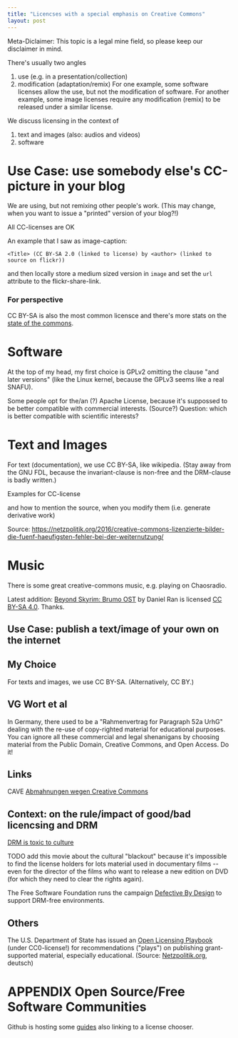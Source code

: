 ```yaml
---
title: "Licencses with a special emphasis on Creative Commons"
layout: post
---
```


Meta-Diclaimer: This topic is a legal mine field, so please keep our disclaimer in mind.

There's usually two angles
1. use (e.g. in a presentation/collection)
2. modification (adaptation/remix)
For one example, some software licenses allow the use, but not the
modification of software. For another example, some image licenses
require any modification (remix) to be released under a similar license.


We discuss licensing in the context of
1. text and images (also: audios and videos)
2. software

# Use Case: use somebody else's CC-picture in your blog

We are using, but not remixing other people's work. (This may change,
when you want to issue a "printed" version of your blog?!)

All CC-licenses are OK

An example that I saw as image-caption:

    <Title> (CC BY-SA 2.0 (linked to license) by <author> (linked to source on flickr))

and then locally store a medium sized version in `image` and set the
`url` attribute to the flickr-share-link.

### For perspective

CC BY-SA is also the most common licensce and there's more stats on the
[state of the commons](https://stateof.creativecommons.org/).


# Software

At the top of my head, my first choice is GPLv2 omitting the clause "and later
versions" (like the Linux kernel, because the GPLv3 seems like a real
SNAFU).

Some people opt for the/an (?) Apache License, because it's suppossed to
be better compatible with commercial interests. (Source?) Question:
which is better compatible with scientific interests?

# Text and Images

For text (documentation), we use CC BY-SA, like wikipedia. (Stay away from the GNU FDL,
because the invariant-clause is non-free and the DRM-clause is badly
written.)

Examples for CC-license

and how to mention the source, when you modify them (i.e. generate
derivative work)

Source:
https://netzpolitik.org/2016/creative-commons-lizenzierte-bilder-die-fuenf-haeufigsten-fehler-bei-der-weiternutzung/

# Music

There is some great creative-commons music, e.g. playing on
Chaosradio.

Latest addition: [Beyond Skyrim: Brumo OST](https://danielran.com/blog/beyond-skyrim-bruma-ost) by Daniel Ran is licensed
[CC BY-SA 4.0](https://creativecommons.org/licenses/by-sa/4.0/). Thanks.


## Use Case: publish a text/image of your own on the internet

## My Choice

For texts and images, we use CC BY-SA. (Alternatively, CC BY.)

## VG Wort et al

In Germany, there used to be a "Rahmenvertrag for Paragraph 52a UrhG"
dealing with the re-use of copy-righted material for educational
purposes. You can ignore all these commercial and legal shenanigans by
choosing material from the Public Domain, Creative Commons, and Open
Access. Do it!

## Links

CAVE [Abmahnungen wegen Creative
Commons](https://netzpolitik.org/2017/neue-abmahnungen-der-cider-connection-wegen-creative-commons/)

## Context: on the rule/impact of good/bad licencsing and DRM

[DRM is toxic to culture](https://meshedinsights.com/2017/07/09/drm-is-toxic-to-culture/)

TODO add this movie about the cultural "blackout" because it's
impossible to find the license holders for lots material used in
documentary films -- even for the director of the films who want to
release a new edition on DVD (for which they need to clear the rights again).

The Free Software Foundation runs the campaign
[Defective By Design](https://www.defectivebydesign.org/) to support
DRM-free environments.

## Others

The U.S. Department of State has issued an
[Open Licensing Playbook](https://2009-2017.state.gov/r/pa/prs/ps/2017/01/267125.htm)
(under CC0-license!) for recommendations ("plays") on publishing
grant-supported material, especially educational. (Source:
[Netzpolitik.org](https://netzpolitik.org/2017/kurz-vor-trump-us-aussenministerium-veroeffentlicht-playbook-fuer-einsatz-offener-lizenzen/),
deutsch)

# APPENDIX Open Source/Free Software Communities

Github is hosting some [guides](https://opensource.guide/) also linking
to a license chooser.
